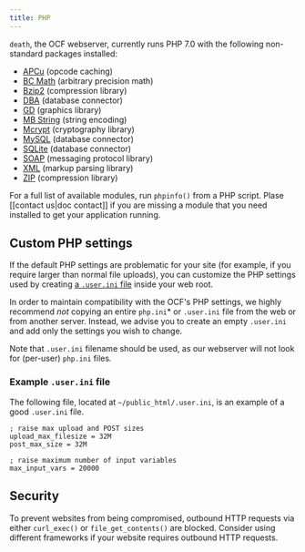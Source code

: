 ```yaml
---
title: PHP
---
```


`death`, the OCF webserver, currently runs PHP 7.0 with the following
non-standard packages installed:

* [APCu](https://www.php.net/manual/en/book.apcu.php) (opcode caching)
* [BC Math](https://www.php.net/manual/en/book.bc.php) (arbitrary precision math)
* [Bzip2](https://www.php.net/manual/en/book.bzip2.php) (compression library)
* [DBA](https://www.php.net/manual/en/book.dba.php) (database connector)
* [GD](https://www.php.net/manual/en/book.image.php) (graphics library)
* [MB String](https://www.php.net/manual/en/book.mbstring.php) (string encoding)
* [Mcrypt](https://www.php.net/manual/en/book.mcrypt.php) (cryptography library)
* [MySQL](https://www.php.net/manual/en/book.mysqli.php) (database connector)
* [SQLite](https://www.php.net/manual/en/book.sqlite.php) (database connector)
* [SOAP](https://www.php.net/manual/en/book.soap.php) (messaging protocol library)
* [XML](https://www.php.net/manual/en/book.xml.php) (markup parsing library)
* [ZIP](https://www.php.net/manual/en/book.zip.php) (compression library)

For a full list of available modules, run `phpinfo()` from a PHP script.
Plase [[contact us|doc contact]] if you are missing a module that you need
installed to get your application running.

## Custom PHP settings

If the default PHP settings are problematic for your site (for example, if you
require larger than normal file uploads), you can customize the PHP settings
used by creating [a `.user.ini` file][.user.ini] inside your web root.

In order to maintain compatibility with the OCF's PHP settings, we highly
recommend *not* copying an entire `php.ini`\* or `.user.ini` file from the web
or from another server. Instead, we advise you to create an empty `.user.ini`
and add only the settings you wish to change.

Note that `.user.ini` filename should be used, as our webserver will not look
for (per-user) `php.ini` files.

### Example `.user.ini` file

The following file, located at `~/public_html/.user.ini`, is an example of a
good `.user.ini` file.

    ; raise max upload and POST sizes
    upload_max_filesize = 32M
    post_max_size = 32M

    ; raise maximum number of input variables
    max_input_vars = 20000


[.user.ini]: https://secure.php.net/manual/en/configuration.file.per-user.php

## Security

To prevent websites from being compromised, outbound HTTP requests via
either `curl_exec()` or `file_get_contents()` are blocked.
Consider using different frameworks if your website requires outbound
HTTP requests.
